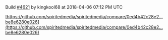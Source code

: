 Build [#4621](https://circleci.com/gh/spiritedmedia/spiritedmedia/4621) by kingkool68 at 2018-04-06 07:12 PM UTC

[https://github.com/spiritedmedia/spiritedmedia/compare/0ed4b42c28e2...be8e6280e026](https://github.com/spiritedmedia/spiritedmedia/compare/0ed4b42c28e2...be8e6280e026)
